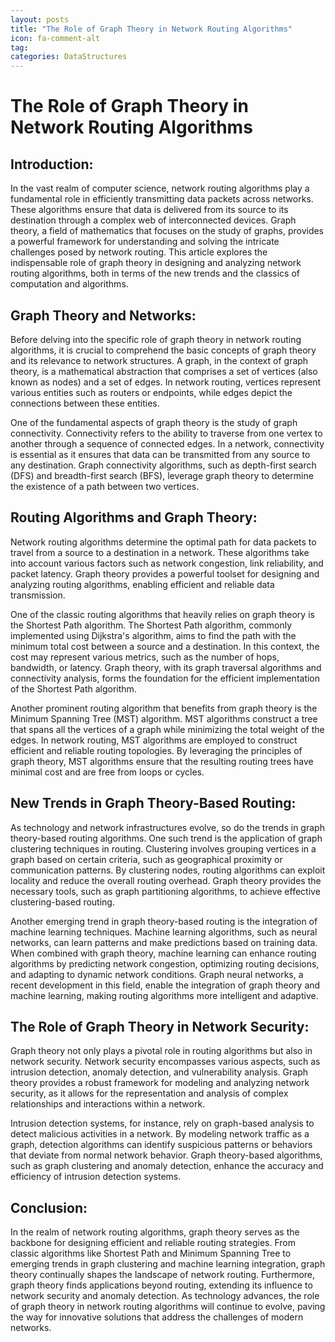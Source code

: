 ```yaml
---
layout: posts
title: "The Role of Graph Theory in Network Routing Algorithms"
icon: fa-comment-alt
tag:      
categories: DataStructures
---
```



# The Role of Graph Theory in Network Routing Algorithms

## Introduction:
In the vast realm of computer science, network routing algorithms play a fundamental role in efficiently transmitting data packets across networks. These algorithms ensure that data is delivered from its source to its destination through a complex web of interconnected devices. Graph theory, a field of mathematics that focuses on the study of graphs, provides a powerful framework for understanding and solving the intricate challenges posed by network routing. This article explores the indispensable role of graph theory in designing and analyzing network routing algorithms, both in terms of the new trends and the classics of computation and algorithms.

## Graph Theory and Networks:
Before delving into the specific role of graph theory in network routing algorithms, it is crucial to comprehend the basic concepts of graph theory and its relevance to network structures. A graph, in the context of graph theory, is a mathematical abstraction that comprises a set of vertices (also known as nodes) and a set of edges. In network routing, vertices represent various entities such as routers or endpoints, while edges depict the connections between these entities.

One of the fundamental aspects of graph theory is the study of graph connectivity. Connectivity refers to the ability to traverse from one vertex to another through a sequence of connected edges. In a network, connectivity is essential as it ensures that data can be transmitted from any source to any destination. Graph connectivity algorithms, such as depth-first search (DFS) and breadth-first search (BFS), leverage graph theory to determine the existence of a path between two vertices.

## Routing Algorithms and Graph Theory:
Network routing algorithms determine the optimal path for data packets to travel from a source to a destination in a network. These algorithms take into account various factors such as network congestion, link reliability, and packet latency. Graph theory provides a powerful toolset for designing and analyzing routing algorithms, enabling efficient and reliable data transmission.

One of the classic routing algorithms that heavily relies on graph theory is the Shortest Path algorithm. The Shortest Path algorithm, commonly implemented using Dijkstra's algorithm, aims to find the path with the minimum total cost between a source and a destination. In this context, the cost may represent various metrics, such as the number of hops, bandwidth, or latency. Graph theory, with its graph traversal algorithms and connectivity analysis, forms the foundation for the efficient implementation of the Shortest Path algorithm.

Another prominent routing algorithm that benefits from graph theory is the Minimum Spanning Tree (MST) algorithm. MST algorithms construct a tree that spans all the vertices of a graph while minimizing the total weight of the edges. In network routing, MST algorithms are employed to construct efficient and reliable routing topologies. By leveraging the principles of graph theory, MST algorithms ensure that the resulting routing trees have minimal cost and are free from loops or cycles.

## New Trends in Graph Theory-Based Routing:
As technology and network infrastructures evolve, so do the trends in graph theory-based routing algorithms. One such trend is the application of graph clustering techniques in routing. Clustering involves grouping vertices in a graph based on certain criteria, such as geographical proximity or communication patterns. By clustering nodes, routing algorithms can exploit locality and reduce the overall routing overhead. Graph theory provides the necessary tools, such as graph partitioning algorithms, to achieve effective clustering-based routing.

Another emerging trend in graph theory-based routing is the integration of machine learning techniques. Machine learning algorithms, such as neural networks, can learn patterns and make predictions based on training data. When combined with graph theory, machine learning can enhance routing algorithms by predicting network congestion, optimizing routing decisions, and adapting to dynamic network conditions. Graph neural networks, a recent development in this field, enable the integration of graph theory and machine learning, making routing algorithms more intelligent and adaptive.

## The Role of Graph Theory in Network Security:
Graph theory not only plays a pivotal role in routing algorithms but also in network security. Network security encompasses various aspects, such as intrusion detection, anomaly detection, and vulnerability analysis. Graph theory provides a robust framework for modeling and analyzing network security, as it allows for the representation and analysis of complex relationships and interactions within a network.

Intrusion detection systems, for instance, rely on graph-based analysis to detect malicious activities in a network. By modeling network traffic as a graph, detection algorithms can identify suspicious patterns or behaviors that deviate from normal network behavior. Graph theory-based algorithms, such as graph clustering and anomaly detection, enhance the accuracy and efficiency of intrusion detection systems.

## Conclusion:
In the realm of network routing algorithms, graph theory serves as the backbone for designing efficient and reliable routing strategies. From classic algorithms like Shortest Path and Minimum Spanning Tree to emerging trends in graph clustering and machine learning integration, graph theory continually shapes the landscape of network routing. Furthermore, graph theory finds applications beyond routing, extending its influence to network security and anomaly detection. As technology advances, the role of graph theory in network routing algorithms will continue to evolve, paving the way for innovative solutions that address the challenges of modern networks.